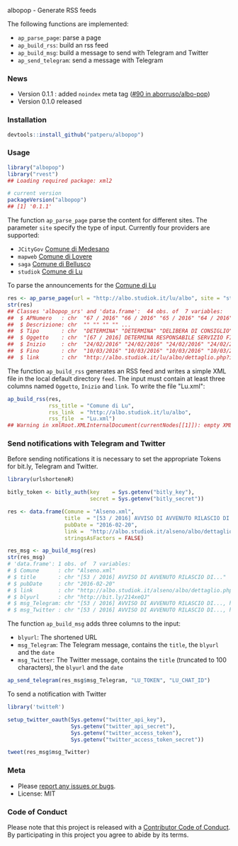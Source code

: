 
<!-- README.md is generated from README.Rmd. Please edit that file -->
albopop - Generate RSS feeds

The following functions are implemented:

-   `ap_parse_page`: parse a page
-   `ap_build_rss`: build an rss feed
-   `ap_build_msg`: build a message to send with Telegram and Twitter
-   `ap_send_telegram`: send a message with Telegram

### News

-   Version 0.1.1 : added `noindex` meta tag ([\#90 in aborruso/albo-pop](https://github.com/aborruso/albo-pop/issues/90))
-   Version 0.1.0 released

### Installation

``` r
devtools::install_github("patperu/albopop")
```

### Usage

``` r
library("albopop")
library("rvest")
## Loading required package: xml2

# current version
packageVersion("albopop")
## [1] '0.1.1'
```

The function `ap_parse_page` parse the content for different sites. The parameter `site` specify the type of input. Currently four providers are supported:

-   `JCityGov` [Comune di Medesano](http://195.62.183.230/web/trasparenza/papca-ap/-/papca/igrid/166/177)
-   `mapweb` [Comune di Lovere](http://www.mapweb.it/lovere/albo/albo_pretorio.php)
-   `saga` [Comune di Bellusco](http://pubblicazioni1.saga.it/publishing/AP/index.do?org=bellusco)
-   `studiok` [Comune di Lu](http://albo.studiok.it/lu/albo/)

To parse the announcements for the [Comune di Lu](http://albo.studiok.it/lu/albo/)

``` r
res <- ap_parse_page(url = "http://albo.studiok.it/lu/albo", site = "studiok")
str(res)
## Classes 'albopop_srs' and 'data.frame':  44 obs. of  7 variables:
##  $ APNumero   : chr  "67 / 2016" "66 / 2016" "65 / 2016" "64 / 2016" ...
##  $ Descrizione: chr  "" "" "" "" ...
##  $ Tipo       : chr  "DETERMINA" "DETERMINA" "DELIBERA DI CONSIGLIO" "DELIBERA DI CONSIGLIO" ...
##  $ Oggetto    : chr  "[67 / 2016] DETERMINA RESPONSABILE SERVIZIO FINANZIARIO N. 3 DEL 17/02/2016" "[66 / 2016] DETERMINA RESPONSABILE SERVIZIO FINANZIARIO N. 2 DEL 15/02/2016" "[65 / 2016] DELIBERA CONSIGLIO COMUNALE N. 08 DEL 10/02/2016" "[64 / 2016] DELIBERA CONSIGLIO COMUNALE N. 07 DEL 10/02/2016" ...
##  $ Inizio     : chr  "24/02/2016" "24/02/2016" "24/02/2016" "24/02/2016" ...
##  $ Fino       : chr  "10/03/2016" "10/03/2016" "10/03/2016" "10/03/2016" ...
##  $ link       : chr  "http://albo.studiok.it/lu/albo/dettaglio.php?id=MES00000000672016" "http://albo.studiok.it/lu/albo/dettaglio.php?id=MES00000000662016" "http://albo.studiok.it/lu/albo/dettaglio.php?id=MES00000000652016" "http://albo.studiok.it/lu/albo/dettaglio.php?id=MES00000000642016" ...
```

The function `ap_build_rss` generates an RSS feed and writes a simple XML file in the local default directory `feed`. The input must contain at least three columns named `Oggetto`, `Inizio` and `link`. To write the file "Lu.xml":

``` r
ap_build_rss(res, 
             rss_title = "Comune di Lu", 
             rss_link  = "http://albo.studiok.it/lu/albo", 
             rss_file  = "Lu.xml")
## Warning in xmlRoot.XMLInternalDocument(currentNodes[[1]]): empty XML document
```

### Send notifications with Telegram and Twitter

Before sending notifications it is necessary to set the appropriate Tokens for bit.ly, Telegram and Twitter.

``` r
library(urlshorteneR)

bitly_token <- bitly_auth(key    = Sys.getenv("bitly_key"),
                          secret = Sys.getenv("bitly_secret"))

res <- data.frame(Comune = "Alseno.xml",
                  title  = "[53 / 2016] AVVISO DI AVVENUTO RILASCIO DI...",
                  pubDate = "2016-02-20",
                  link =  "http://albo.studiok.it/alseno/albo/dettaglio.php?id=MES00000000532016",
                  stringsAsFactors = FALSE)

res_msg <- ap_build_msg(res)
str(res_msg)
# 'data.frame': 1 obs. of  7 variables:
# $ Comune      : chr "Alseno.xml"
# $ title       : chr "[53 / 2016] AVVISO DI AVVENUTO RILASCIO DI..."
# $ pubDate     : chr "2016-02-20"
# $ link        : chr "http://albo.studiok.it/alseno/albo/dettaglio.php?id=MES00000000532016"
# $ blyurl      : chr "http://bit.ly/214xeQJ"
# $ msg_Telegram: chr "[53 / 2016] AVVISO DI AVVENUTO RILASCIO DI..., http://bit.ly/214xeQJ"
# $ msg_Twitter : chr "[53 / 2016] AVVISO DI AVVENUTO RILASCIO DI..., http://bit.ly/214xeQJ"
```

The function `ap_build_msg` adds three columns to the input:

-   `blyurl`: The shortened URL
-   `msg_Telegram`: The Telegram message, contains the `title`, the `blyurl` and the `date`
-   `msg_Twitter`: The Twitter message, contains the `title` (truncated to 100 characters), the `blyurl` and the `date`

``` r
ap_send_telegram(res_msg$msg_Telegram, "LU_TOKEN", "LU_CHAT_ID")
```

To send a notification with Twitter

``` r
library('twitteR')

setup_twitter_oauth(Sys.getenv("twitter_api_key"),
                    Sys.getenv("twitter_api_secret"),
                    Sys.getenv("twitter_access_token"),
                    Sys.getenv("twitter_access_token_secret"))

tweet(res_msg$msg_Twitter)
```

### Meta

-   Please [report any issues or bugs](https://github.com/patperu/albopoo/issues).
-   License: MIT

### Code of Conduct

Please note that this project is released with a [Contributor Code of Conduct](CONDUCT.md). By participating in this project you agree to abide by its terms.
